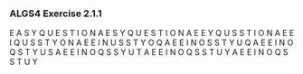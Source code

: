 ### ALGS4 Exercise 2.1.1
E A S Y Q U E S T I O N
A E S Y Q U E S T I O N
A E E Y Q U S S T I O N
A E E I Q U S S T Y O N 
A E E I N U S S T Y O Q
A E E I N O S S T Y U Q
A E E I N O Q S T Y U S
A E E I N O Q S S Y U T
A E E I N O Q S S T U Y
A E E I N O Q S S T U Y